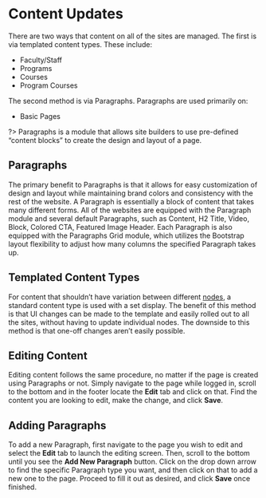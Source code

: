 # Content Updates
There are two ways that content on all of the sites are managed. The first is via templated content types. These include:
- Faculty/Staff
- Programs
- Courses
- Program Courses

The second method is via Paragraphs. Paragraphs are used primarily on:
- Basic Pages

?> Paragraphs is a module that allows site builders to use pre-defined “content blocks” to create the design and layout of a page.

## Paragraphs
The primary benefit to Paragraphs is that it allows for easy customization of design and layout while maintaining brand colors and consistency with the rest of the website. A Paragraph is essentially a block of content that takes many different forms. All of the websites are equipped with the Paragraph module and several default Paragraphs, such as Content, H2 Title, Video, Block, Colored CTA, Featured Image Header. Each Paragraph is also equipped with the Paragraphs Grid module, which utilizes the Bootstrap layout flexibility to adjust how many columns the specified Paragraph takes up.

## Templated Content Types
For content that shouldn’t have variation between different [nodes](https://www.drupal.org/docs/8/core/modules/node/about-nodes), a standard content type is used with a set display. The benefit of this method is that UI changes can be made to the template and easily rolled out to all the sites, without having to update individual nodes. The downside to this method is that one-off changes aren’t easily possible.

## Editing Content
Editing content follows the same procedure, no matter if the page is created using Paragraphs or not. Simply navigate to the page while logged in, scroll to the bottom and in the footer locate the **Edit** tab and click on that. Find the content you are looking to edit, make the change, and click **Save**.

## Adding Paragraphs
To add a new Paragraph, first navigate to the page you wish to edit and select the **Edit** tab to launch the editing screen. Then, scroll to the bottom until you see the **Add New Paragraph** button. Click on the drop down arrow to find the specific Paragraph type you want, and then click on that to add a new one to the page. Proceed to fill it out as desired, and click **Save** once finished.